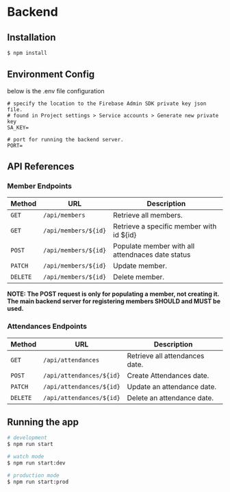 # Backend
## Installation

```bash
$ npm install
```

## Environment Config
below is the .env file configuration
```
# specify the location to the Firebase Admin SDK private key json file.
# found in Project settings > Service accounts > Generate new private key
SA_KEY=

# port for running the backend server.
PORT=
```

## API References
### Member Endpoints

| Method   | URL                                      | Description                              |
| -------- | ---------------------------------------- | ---------------------------------------- |
| `GET`    | `/api/members`                           | Retrieve all members.                    |
| `GET`    | `/api/members/${id}`                     | Retrieve a specific member with id ${id} |
| `POST`   | `/api/members/${id}`                     | Populate member with all attendnaces date status  |
| `PATCH`  | `/api/members/${id}`                     | Update member.                           |
| `DELETE` | `/api/members/${id}`                     | Delete member.                           |

**NOTE: The POST request is only for populating a member, not creating it. The main backend server for
registering members SHOULD and MUST be used.**

### Attendances Endpoints
| Method   | URL                                      | Description                              |
| -------- | ---------------------------------------- | ---------------------------------------- |
| `GET`    | `/api/attendances`                       | Retrieve all attendances date.           |
| `POST`   | `/api/attendances/${id}`                 | Create Attendances date.                 |
| `PATCH`  | `/api/attendances/${id}`                 | Update an attendance date.               |
| `DELETE` | `/api/attendances/${id}`                 | Delete an attendance date.               |


## Running the app

```bash
# development
$ npm run start

# watch mode
$ npm run start:dev

# production mode
$ npm run start:prod
```
